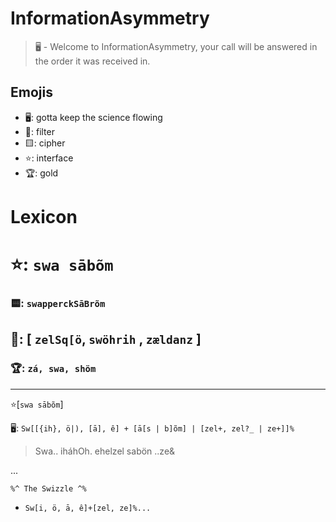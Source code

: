 # InformationAsymmetry
> 🖥️ - Welcome to InformationAsymmetry, your call will be answered in the order it was received in.

## Emojis
* 🖥️: gotta keep the science flowing
* 🌙: filter 
* 🟨: cipher
* ⭐: interface
* 🏆: gold 

# Lexicon

# ⭐: `swa sābõm`
### 🟨: `swapperckSāBrõm`
## 🌙: [ `zelSq[ö`, `swöhrih` , `zældanz` ]
### 🏆: `zá, swa, shöm`

-----
⭐[`swa sābõm`]

🖥️: `Sw[[{ih}, ö|), [ā], ê] + [ā[s | b]õm] | [zel+, zel?_ | ze+]]%`
> Swa.. iháhOh. ehelzel sabön ..ze&

...
``` 
%^ The Swizzle ^%
```
* `Sw[i, ö, ā, ê]+[zel, ze]%... `
